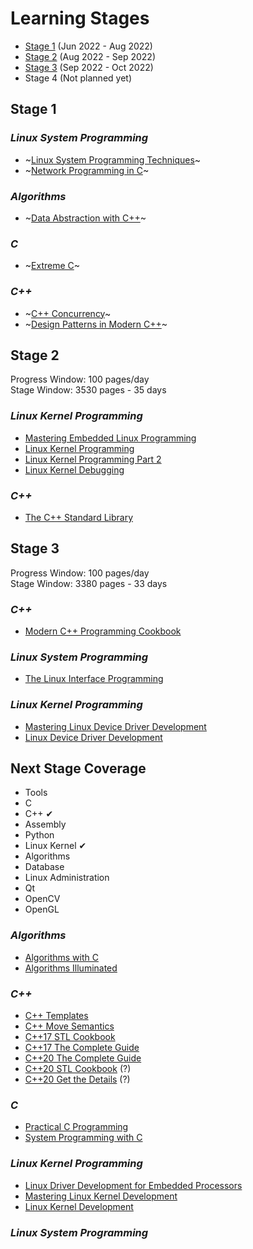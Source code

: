 # Learning Stages

* [Stage 1](#stage-1) (Jun 2022 - Aug 2022)
* [Stage 2](#stage-2) (Aug 2022 - Sep 2022)
* [Stage 3](#stage-3) (Sep 2022 - Oct 2022)
* Stage 4 (Not planned yet)

## Stage 1

### _Linux System Programming_

* ~[Linux System Programming Techniques](/books/9781789951288.md)~
* ~[Network Programming in C](/books/9781789349863.md)~

### _Algorithms_

* ~[Data Abstraction with C++](/books/9780273768418.md)~

### _C_

* ~[Extreme C](/books/9781789343625.md)~

### _C++_

* ~[C++ Concurrency](/books/9781617294693.md "350 pages")~
* ~[Design Patterns in Modern C++](/books/9781484272947.md "370 pages")~

## Stage 2

Progress Window: 100 pages/day  
Stage Window: 3530 pages - 35 days

### _Linux Kernel Programming_

* [Mastering Embedded Linux Programming](/books/9781789530384.md "810 pages")
* [Linux Kernel Programming](/books/9781789953435.md "700 pages")
* [Linux Kernel Programming Part 2](/books/9781801079518.md "400 pages")
* [Linux Kernel Debugging](/books/9781801075039.md "590 pages")

### _C++_

* [The C++ Standard Library](/books/9780321623218.md "1030 pages")

## Stage 3

Progress Window: 100 pages/day  
Stage Window: 3380 pages - 33 days

### _C++_

* [Modern C++ Programming Cookbook](/books/9781800208988.md "700 pages")

### _Linux System Programming_

* [The Linux Interface Programming](/books/9781593272203.md "1400 pages")

### _Linux Kernel Programming_

* [Mastering Linux Device Driver Development](/books/9781789342208.md "610 pages")
* [Linux Device Driver Development](/books/9781803240060.md "670 pages")

## Next Stage Coverage

* Tools
* C
* C++ ✔
* Assembly
* Python
* Linux Kernel ✔
* Algorithms
* Database
* Linux Administration
* Qt
* OpenCV
* OpenGL

### _Algorithms_

* [Algorithms with C](/)
* [Algorithms Illuminated](/)

### _C++_
* [C++ Templates](/ "750 pages")
* [C++ Move Semantics](/ "230 pages")
* [C++17 STL Cookbook](/books/9781787120495.md "490 pages")
* [C++17 The Complete Guide](/ "355 pages")
* [C++20 The Complete Guide](/ "430 pages")
* [C++20 STL Cookbook](/) (?)
* [C++20 Get the Details](/) (?)

### _C_

* [Practical C Programming](/ "570 pages")
* [System Programming with C](/)

### _Linux Kernel Programming_

* [Linux Driver Development for Embedded Processors](/books/9781729321829.md)
* [Mastering Linux Kernel Development](/books/9781785883057.md)
* [Linux Kernel Development](/books/9780672329463.md)

### _Linux System Programming_
